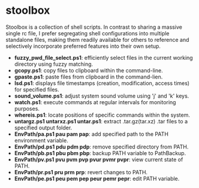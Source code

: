 # stoolbox
Stoolbox is a collection of shell scripts. In contrast to sharing a massive single rc file, I prefer segregating shell configurations into multiple standalone files, making them readily available for others to reference and selectively incorporate preferred features into their own setup.

- **fuzzy_pwd_file_select.ps1**: efficiently select files in the current working directory using fuzzy matching. 
- **gcopy.ps1**: copy files to clipboard within the command-line.
- **gpaste.ps1**: paste files from clipboard in the command-lien.
- **lsd.ps1**: displays file timestamps (creation, modification, access times) for specified files.
- **sound_volume.ps1**: adjust system sound volume using 'j' and 'k' keys.
- **watch.ps1**: execute commands at regular intervals for monitoring purposes. 
- **whereis.ps1**: locate positions of specific commands within the system. 
- **untargz.ps1 untarxz.ps1 untar.ps1**: extract .tar.gz(tar.xz) .tar files to a specified output folder.
- **EnvPath/pa.ps1 pau pam pap**: add specified path to the PATH environment variable.
- **EnvPath/pd.ps1 pdu pdm pdp**: remove specified directory from PATH.
- **EnvPath/pb.ps1 pbu pbm pbp**: backup PATH variable to PathBackup.
- **EnvPath/pv.ps1 pvu pvm pvp pvur pvmr pvpr**: view current state of PATH.
- **EnvPath/pr.ps1 pru prm prp**: revert changes to PATH.
- **EnvPath/pe.ps1 peu pem pep peur pemr pepr**: edit PATH variable.
